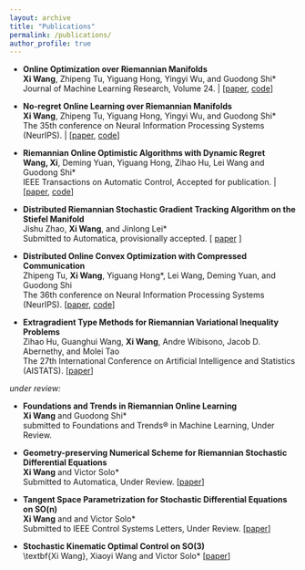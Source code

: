 ```yaml
---
layout: archive
title: "Publications"
permalink: /publications/
author_profile: true
---
```


- **Online Optimization over Riemannian Manifolds**  
  **Xi Wang**, Zhipeng Tu, Yiguang Hong, Yingyi Wu, and Guodong Shi*  
  Journal of Machine Learning Research, Volume 24. | \[[paper](https://www.jmlr.org/papers/volume24/21-1308/21-1308.pdf), [code](https://github.com/RiemannianOCO/experiments)\]
  
- **No-regret Online Learning over Riemannian Manifolds**   
  **Xi Wang**, Zhipeng Tu, Yiguang Hong, Yingyi Wu, and Guodong Shi*  
  The 35th conference on Neural Information Processing Systems (NeurIPS). | \[[paper](https://proceedings.neurips.cc/paper/2021/hash/ee389847678a3a9d1ce9e4ca69200d06-Abstract.html), [code](https://openreview.net/attachment?id=y8y6GJUL01H&name=code)\]

- **Riemannian Online Optimistic Algorithms with Dynamic Regret**    
  **Wang, Xi**, Deming Yuan, Yiguang Hong, Zihao Hu, Lei Wang and Guodong Shi*  
  IEEE Transactions on Automatic Control, Accepted for publication. | \[[paper](https://ieeexplore.ieee.org/document/10947566), [code](https://github.com/RiemannianOCO/DynamicReg)\]

- **Distributed Riemannian Stochastic Gradient Tracking Algorithm on the Stiefel Manifold**  
   Jishu Zhao, **Xi Wang**, and Jinlong Lei*  
   Submitted to Automatica, provisionally accepted. \[ [paper](https://arxiv.org/abs/2405.16900) \]
 
- **Distributed Online Convex Optimization with Compressed Communication**  
  Zhipeng Tu, **Xi Wang**, Yiguang Hong*, Lei Wang, Deming Yuan, and Guodong Shi   
  The 36th conference on Neural Information Processing Systems (NeurIPS).  \[[paper](https://proceedings.neurips.cc/paper_files/paper/2022/hash/dececdcbf0ea0162234a8fb4ab051415-Abstract-Conference.html), [code](https://github.com/happy-math/CC-DOCO)\]

- **Extragradient Type Methods for Riemannian Variational Inequality Problems**   
   Zihao Hu, Guanghui Wang, **Xi Wang**, Andre Wibisono, Jacob D. Abernethy, and Molei Tao  
   The 27th International Conference on Artificial Intelligence and Statistics (AISTATS). \[[paper](https://proceedings.mlr.press/v238/hu24c.html)\]

*under review:*

- **Foundations and Trends in Riemannian Online Learning**  
   **Xi Wang** and Guodong Shi*  
   submitted to Foundations and Trends® in Machine Learning, Under Review.

- **Geometry-preserving Numerical Scheme for Riemannian Stochastic Differential Equations**  
  **Xi Wang** and Victor Solo*  
  Submitted to Automatica, Under Review. \[[paper](http://arxiv.org/abs/2504.12631)\]  

- **Tangent Space Parametrization for Stochastic Differential Equations on SO(n)**  
  **Xi Wang** and and Victor Solo*  
  Submitted to IEEE Control Systems Letters, Under Review. \[[paper](http://arxiv.org/abs/2504.12650)\]  

- **Stochastic Kinematic Optimal Control on SO(3)**  
  \textbf{Xi Wang}, Xiaoyi Wang and Victor Solo* \[[paper](https://arxiv.org/abs/2412.08124)\]  


